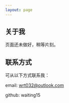 ```yaml
---
layout: page
---
```


## 关于我

页面还未做好，稍等片刻。


## 联系方式

可从以下方式联系我：

email: wrt032@outlook.com

github: waiting15